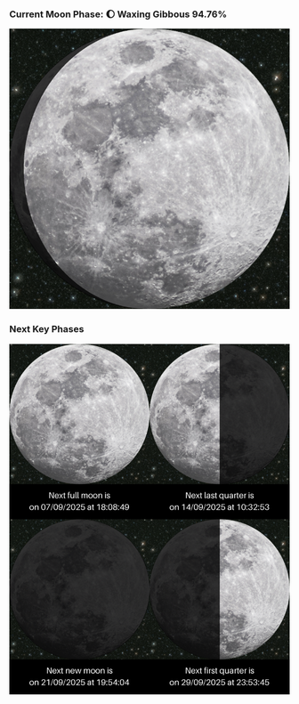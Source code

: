 ### Current Moon Phase: 🌔 Waxing Gibbous 94.76%
![Moon Phase](moonphase.png)
### Next Key Phases
![Gallery](gallery.png)
